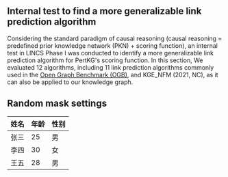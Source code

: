 ## Internal test to find a more generalizable link prediction algorithm
  Considering the standard paradigm of causal reasoning (causal reasoning = predefined prior knowledge network (PKN) + scoring function), an internal test in LINCS Phase I was conducted to identify a more generalizable link prediction algorithm for PertKG's scoring function. In this section, We evaluated 12 algorithms, including 11 link prediction algorithms commonly used in the [Open Graph Benchmark (OGB)](https://ogb.stanford.edu/docs/leader_linkprop/), and KGE_NFM (2021, NC), as it can also be applied to our knowledge graph.
  
## Random mask settings
| 姓名   | 年龄 | 性别   |
|--------|------|--------|
| 张三   | 25   | 男     |
| 李四   | 30   | 女     |
| 王五   | 28   | 男     |
